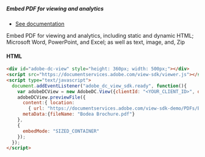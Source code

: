 <TextBlock slots="heading, buttons, text" theme="dark" hasCodeBlock className="bgBlue showMobileView"/>

##### Embed PDF for viewing and analytics

- [See documentation](/document-services/docs/overview/pdf-embed-api/)

Embed PDF for viewing and analytics, including static and dynamic HTML; Microsoft Word, PowerPoint, and Excel; as well as text, image, and, Zip

<CodeBlock slots="heading, code" repeat="1" languages="html" />

#### HTML

```html
<div id="adobe-dc-view" style="height: 360px; width: 500px;"></div>
<script src="https://documentservices.adobe.com/view-sdk/viewer.js"></script>
<script type="text/javascript">
  document.addEventListener("adobe_dc_view_sdk.ready", function(){
    var adobeDCView = new AdobeDC.View({clientId: "<YOUR_CLIENT_ID>", divId: "adobe-dc-view"});
    adobeDCView.previewFile({
      content:{ location:
        { url: "https://documentservices.adobe.com/view-sdk-demo/PDFs/Bodea%20Brochure.pdf"}},
      metaData:{fileName: "Bodea Brochure.pdf"}
    },
    {
      embedMode: "SIZED_CONTAINER"
    });
  });
</script>
```
